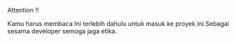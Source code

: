 Attention !!

Kamu harus membaca Ini terlebih dahulu untuk masuk ke proyek ini
Sebagai sesama developer semoga jaga etika.
